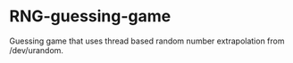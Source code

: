 # RNG-guessing-game
Guessing game that uses thread based random number extrapolation from /dev/urandom.
